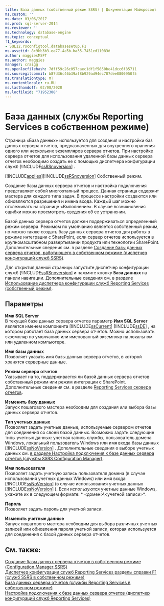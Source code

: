 ```yaml
---
title: База данных (собственный режим SSRS) | Документация Майкрософт
ms.custom: ''
ms.date: 03/06/2017
ms.prod: sql-server-2014
ms.reviewer: ''
ms.technology: database-engine
ms.topic: conceptual
f1_keywords:
- SQL12.rsconfigtool.databasesetup.F1
ms.assetid: 8c9bb3b3-ea77-4a5b-ba35-7451ed11083d
author: maggiesMSFT
ms.author: maggies
manager: craigg
ms.openlocfilehash: 7dff59c26c057caec1df1f5850be41dcc6f85711
ms.sourcegitcommit: b87d36c46b39af8b929ad94ec707dee8800950f5
ms.translationtype: MT
ms.contentlocale: ru-RU
ms.lasthandoff: 02/08/2020
ms.locfileid: "71952308"
---
```

# <a name="database-ssrs-native-mode"></a>База данных (службы Reporting Services в собственном режиме)
  Страница «База данных» используется для создания и настройки баз данных сервера отчетов, предназначенных для внутреннего хранения одного или нескольких экземпляров сервера отчетов. При настройке сервера отчетов для использования удаленной базы данных сервера отчетов необходимо создать ее с помощью диспетчера конфигурации служб [!INCLUDE[ssRSnoversion](../../includes/ssrsnoversion-md.md)] .  
  
 [!INCLUDE[applies](../../includes/applies-md.md)][!INCLUDE[ssRSnoversion](../../includes/ssrsnoversion-md.md)] Собственный режим.  
  
 Создание базы данных сервера отчетов и настройка подключения представляет собой многоэтапный процесс. Данная страница содержит мастера для каждого типа задач. В процессе настройки создаются или обновляются разрешения и имена входа. Каждый шаг можно отслеживать на странице «Выполнение». В случае возникновения ошибки можно просмотреть сведения об ее устранении.  
  
 Базой данных сервера отчетов должен поддерживаться определенный режим сервера. Режимом по умолчанию является собственный режим, но можно также создать базу данных сервера отчетов для работы в режиме интеграции с SharePoint, если сервер отчетов используется в крупномасштабном развертывании продукта или технологии SharePoint. Дополнительные сведения см. в разделе [Создание базы данных сервера отчетов, работающего в собственном режиме (диспетчер конфигураций служб SSRS)](../../reporting-services/install-windows/ssrs-report-server-create-a-native-mode-report-server-database.md).  
  
 Для открытия данной страницы запустите диспетчер конфигурации служб [!INCLUDE[ssRSnoversion](../../includes/ssrsnoversion-md.md)] и нажмите кнопку **База данных** на панели навигации. Дополнительные сведения см. в разделе [Использование диспетчера конфигурации служб Reporting Services (собственный режим)](../../../2014/sql-server/install/reporting-services-configuration-manager-native-mode.md).  
  
## <a name="options"></a>Параметры  
 **Имя SQL Server**  
 В текущей базе данных сервера отчетов параметр **Имя SQL Server** является именем компонента [!INCLUDE[ssCurrent](../../includes/sscurrent-md.md)] [!INCLUDE[ssDE](../../includes/ssde-md.md)] , на котором работает база данных сервера отчетов. Можно использовать экземпляр по умолчанию или именованный экземпляр на локальном или удаленном компьютере.  
  
 **Имя базы данных**  
 Позволяет указать имя базы данных сервера отчетов, в которой хранятся серверные данные.  
  
 **Режим сервера отчетов**  
 Указывает на то, поддерживается ли базой данных сервера отчетов собственный режим или режим интеграции с SharePoint. Дополнительные сведения см. в разделе [Reporting Services сервера отчетов](../../../2014/reporting-services/reporting-services-report-server.md).  
  
 **Изменить базу данных**  
 Запуск пошагового мастера необходим для создания или выбора базы данных сервера отчетов.  
  
 **Тип учетных данных**  
 Позволяет задать учетные данные, используемые сервером отчетов для соединения со своей базой данных. Возможно задать следующие типы учетных данных: учетная запись службы, пользователь домена Windows, локальный пользователь Windows или имя входа базы данных [!INCLUDE[ssNoVersion](../../includes/ssnoversion-md.md)] . Дополнительные сведения о выборе учетных данных см. [в разделе Настройка подключения к базе данных сервера отчетов &#40;службы SSRS Configuration Manager&#41;](../../../2014/sql-server/install/configure-a-report-server-database-connection-ssrs-configuration-manager.md).  
  
 **Имя пользователя**  
 Позволяет задать учетную запись пользователя домена (в случае использования учетных данных Windows) или имя входа [!INCLUDE[ssNoVersion](../../includes/ssnoversion-md.md)] (в случае использования учетных данных [!INCLUDE[ssNoVersion](../../includes/ssnoversion-md.md)] ). Если используются учетные данные Windows, укажите их в следующем формате: * \<домен>\\<учетной записи\>*.  
  
 **Пароль**  
 Позволяет задать пароль для учетной записи.  
  
 **Изменить учетные данные**  
 Запуск пошагового мастера необходим для выбора различных учетных записей или обновления пароля учетной записи, которая используется для соединения с базой данных сервера отчетов.  
  
## <a name="see-also"></a>См. также:  
 [Создание базы данных сервера отчетов в собственном режиме &#40;Configuration Manager SSRS&#41;](../../reporting-services/install-windows/ssrs-report-server-create-a-native-mode-report-server-database.md)   
 [Диспетчер конфигурации служб Reporting Services разделы справки F1 &#40;служб SSRS в собственном режиме&#41;](../../../2014/sql-server/install/reporting-services-configuration-manager-f1-help-topics-ssrs-native-mode.md)   
 [База данных сервера отчетов (службы Reporting Services в собственном режиме)](../../reporting-services/report-server/report-server-database-ssrs-native-mode.md)   
 [Настройка подключения к базе данных сервера отчетов (диспетчер конфигураций служб Reporting Services)](../../../2014/sql-server/install/configure-a-report-server-database-connection-ssrs-configuration-manager.md)  
  
  
